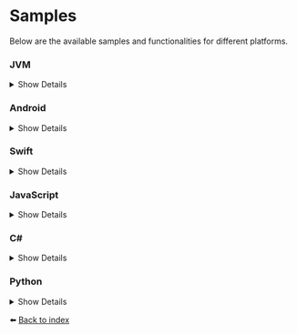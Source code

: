 # Samples

Below are the available samples and functionalities for different platforms.

### JVM
<details>
<summary>Show Details</summary>

```kotlin
// TODO
```

</details>

### Android
<details>
<summary>Show Details</summary>

```kotlin
// TODO
```

</details>

### Swift
<details>
<summary>Show Details</summary>

```swift
// TODO
```

</details>

### JavaScript
<details>
<summary>Show Details</summary>

In JavaScript, we provide a sample built with **Angular** demonstrating how the SDK can be integrated into a web application.

#### Functionalities Included:
- User login
- Register ephemeral key with secondary authentication
- List sites
- List locks for a site
- List users for a lock
- List lock activity
- Share a lock
- Revoke access to a lock
- Unlock a lock
- Update user display name
- Update user password
- Logout

#### Sample Screenshots:
| Login Screen | Dashboard | Revoke Access |
|--------------|-----------|---------------|
| ![login.png](media/samples/angular/login.png) | ![dashboard.png](media/samples/angular/dashboard.png) | ![revoke-access.png](media/samples/angular/revoke-access.png) |

| Activity Log | Share Lock |
|--------------|------------|
| ![activity.png](media/samples/angular/activity.png) | ![share-lock.png](media/samples/angular/share-lock.png) |

</details>

### C#
<details>
<summary>Show Details</summary>

In C#, we provide a sample build with **WPF** demonstrating how the SDK can be integrated into a desktop application.

#### Functionalities Included:
- User login
- Register ephemeral key with secondary authentication
- List sites
- List locks for a site
- List users for a lock
- List lock activity
- Share a lock
- Revoke access to a lock
- Unlock a lock
- Update user display name
- Update user password
- Logout

#### Sample Screenshots:
| Login Screen                              | Dashboard | Revoke Access |
|-------------------------------------------|-----------|---------------|
| ![login.png](media/samples/wpf/login.png) | ![dashboard.png](media/samples/wpf/dashboard.png) | ![revoke-access.png](media/samples/wpf/revoke-access.png) |

| Activity Log | Share Lock |
|--------------|------------|
| ![activity.png](media/samples/wpf/activity.png) | ![share-lock.png](media/samples/wpf/share-lock.png) |

</details>

### Python
<details>
<summary>Show Details</summary>

```swift
// TODO
```

</details>

:arrow_left: [Back to index](01_INDEX.md)
